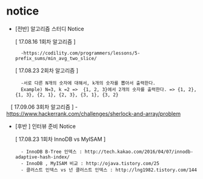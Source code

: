 # notice
* [전반] 알고리즘 스터디 Notice


    [ 17.08.16 1회차 알고리즘 ] 
    
        -https://codility.com/programmers/lessons/5-prefix_sums/min_avg_two_slice/
    
    [ 17.08.23 2회차 알고리즘 ] 
    
        -서로 다른 N개의 숫자에 대해서, k개의 숫자를 뽑아서 출력한다.
        Example) N=3, k =2 =>  {1, 2, 3}에서 2개의 숫자를 출력한다. => {1, 2}, {1, 3}, {2, 1}, {2, 3}, {3, 1}, {3, 2}
        
    [ 17.09.06 3회차 알고리즘 ]
        - https://www.hackerrank.com/challenges/sherlock-and-array/problem
        
* [후반 ] 인터뷰 준비 Notice

    [ 17.08.23 1회차 InnoDB vs MyISAM ]
        
        - InnoDB B-Tree 인덱스 : http://tech.kakao.com/2016/04/07/innodb-adaptive-hash-index/
        - InnoDB , MyISAM 비교 : http://ojava.tistory.com/25
        - 클러스트 인덱스 vs 넌 클러스트 인덱스 : http://lng1982.tistory.com/144
